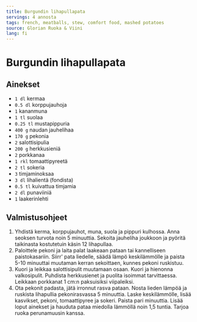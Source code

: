 ```yaml
---
title: Burgundin lihapullapata
servings: 4 annosta
tags: french, meatballs, stew, comfort food, mashed potatoes
source: Glorian Ruoka & Viini
lang: fi
---
```


# Burgundin lihapullapata

## Ainekset

- `1 dl` kermaa
- `0.5 dl` korppujauhoja
- `1` kananmuna
- `1 tl` suolaa
- `0.25 tl` mustapippuria
- `400 g` naudan jauhelihaa
- `170 g` pekonia
- `2` salottisipulia
- `200 g` herkkusieniä
- `2` porkkanaa
- `1 rkl` tomaattipyreetä
- `2 tl` sokeria
- `3` timjaminoksaa
- `3 dl` lihalientä (fondista)
- `0.5 tl` kuivattua timjamia
- `2 dl` punaviiniä
- `1` laakerinlehti

## Valmistusohjeet

1. Yhdistä kerma, korppujauhot, muna, suola ja pippuri kulhossa. Anna seoksen turvota noin 5 minuuttia. Sekoita jauheliha joukkoon ja pyöritä taikinasta kostutetuin käsin 12 lihapullaa.
1. Paloittele pekoni ja laita palat laakeaan pataan tai kannelliseen paistokasariin. Siirr' pata liedelle, säädä lämpö keskilämmölle ja paista 5-10 minuuttai muutaman kerran sekoittaen, kunnes pekoni ruskistuu.
1. Kuori ja leikkaa salottisipulit muutamaan osaan. Kuori ja hienonna valkosipulit. Puhdista herkkusienet ja puolita isoimmat tarvittaessa. Leikkaan porkkanat 1 cm:n paksuisiksi viipaleiksi.
1. Ota pekonit padasta, jätä irronnut rasva pataan. Nosta lieden lämpöä ja ruskista lihapullia pekonirasvassa 5 minuuttia. Laske keskilämmölle, lisää kasvikset, pekoni, tomaattipyree ja sokeri. Paista pari minuuttia. Lisää loput ainekset ja hauduta pataa miedolla lämmöllä noin 1,5 tuntia. Tarjoa ruoka perunamuusin kanssa.
